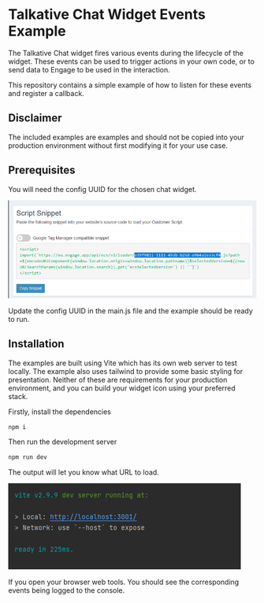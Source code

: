 # Talkative Chat Widget Events Example

The Talkative Chat widget fires various events during the lifecycle of the widget. These events can be used to
trigger actions in your own code, or to send data to Engage to be used in the interaction.

This repository contains a simple example of how to listen for these events and register a callback.

## Disclaimer

The included examples are examples and should not be copied into your production environment without first modifying it
for your use case. 

## Prerequisites

You will need the config UUID for the chosen chat widget.

![Chat Widget UUID](img/chat-widget-uuid.png)

Update the config UUID in the main.js file and the example should be ready to run.

## Installation

The examples are built using Vite which has its own web server to test locally. The example also uses tailwind to 
provide some basic styling for presentation. Neither of these are requirements for your production environment, and
you can build your widget icon using your preferred stack.

Firstly, install the dependencies

```bash
npm i
```

Then run the development server

```bash
npm run dev
```

The output will let you know what URL to load.

![Vite Dev Server](img/dev-server.png)

If you open your browser web tools. You should see the corresponding events being logged to the console.
